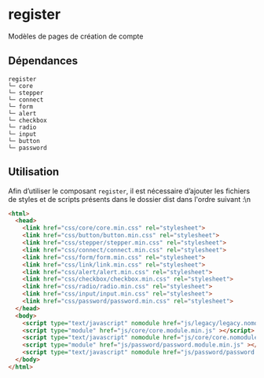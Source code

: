 # register

Modèles de pages de création de compte

## Dépendances
```shell
register
└─ core
└─ stepper
└─ connect
└─ form
└─ alert
└─ checkbox
└─ radio
└─ input
└─ button
└─ password
```

## Utilisation
Afin d’utiliser le composant `register`, il est nécessaire d’ajouter les fichiers de styles et de scripts présents dans le dossier dist dans l'ordre suivant :\n
```html
<html>
  <head>
    <link href="css/core/core.min.css" rel="stylesheet">
    <link href="css/button/button.min.css" rel="stylesheet">
    <link href="css/stepper/stepper.min.css" rel="stylesheet">
    <link href="css/connect/connect.min.css" rel="stylesheet">
    <link href="css/form/form.min.css" rel="stylesheet">
    <link href="css/link/link.min.css" rel="stylesheet">
    <link href="css/alert/alert.min.css" rel="stylesheet">
    <link href="css/checkbox/checkbox.min.css" rel="stylesheet">
    <link href="css/radio/radio.min.css" rel="stylesheet">
    <link href="css/input/input.min.css" rel="stylesheet">
    <link href="css/password/password.min.css" rel="stylesheet">
  </head>
  <body>
    <script type="text/javascript" nomodule href="js/legacy/legacy.nomodule.min.js" ></script>
    <script type="module" href="js/core/core.module.min.js" ></script>
    <script type="text/javascript" nomodule href="js/core/core.nomodule.min.js" ></script>
    <script type="module" href="js/password/password.module.min.js" ></script>
    <script type="text/javascript" nomodule href="js/password/password.nomodule.min.js" ></script>
  </body>
</html>
```
